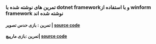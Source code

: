 ### تمرین های نوشته شده با dotnet frameworkو با استفاده از  winform framework نوشته شده اند

#### تمرین : بازی حدس تصویر | [source code](https://github.com/mahdigudarzi/Guess-Game--CSharp-WinForm-) 

#### تمرین :بازی مارپیچ| [source code](https://github.com/mahdigudarzi/Mouse-Maze-Maste) 

